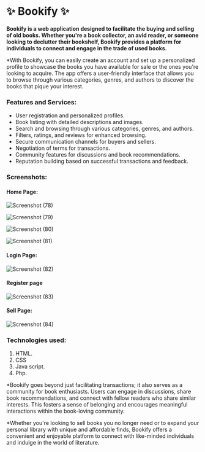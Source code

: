 # ✨ Bookify ✨
 **Bookify is a web application designed to facilitate the buying and selling of old books. Whether you're a book collector, an avid reader, or someone looking to declutter their bookshelf, Bookify provides a platform for individuals to connect and engage in the trade of used books.**

*With Bookify, you can easily create an account and set up a personalized profile to showcase the books you have available for sale or the ones you're looking to acquire. The app offers a user-friendly interface that allows you to browse through various categories, genres, and authors to discover the books that pique your interest.

### Features and Services:
* User registration and personalized profiles.                                                                                         
* Book listing with detailed descriptions and images.                                                      
* Search and browsing through various categories, genres, and authors.
* Filters, ratings, and reviews for enhanced browsing.
* Secure communication channels for buyers and sellers.
* Negotiation of terms for transactions.
* Community features for discussions and book recommendations.
* Reputation building based on successful transactions and feedback.

### Screenshots:
#### Home Page:
![Screenshot (78)](https://github.com/vyshnavidevi11/Bookify/assets/107797408/f270adf7-1354-49cf-ad53-e475df9a24e2)

![Screenshot (79)](https://github.com/vyshnavidevi11/Bookify/assets/107797408/e49385ae-d3c6-4de9-b74f-57535f960c37)

![Screenshot (80)](https://github.com/vyshnavidevi11/Bookify/assets/107797408/c928b92d-b86c-418e-9130-3f6f589e0dd5)

![Screenshot (81)](https://github.com/vyshnavidevi11/Bookify/assets/107797408/430ed179-e3db-41c1-9998-36917aabe8a7)
#### Login Page:
![Screenshot (82)](https://github.com/vyshnavidevi11/Bookify/assets/107797408/efd62065-db09-4327-8c04-b7c4ab5cbc5f)

#### Register page
![Screenshot (83)](https://github.com/vyshnavidevi11/Bookify/assets/107797408/cd4b6707-6ce1-47e0-a49a-5ddd57f4e865)

#### Sell Page:
![Screenshot (84)](https://github.com/vyshnavidevi11/Bookify/assets/107797408/0f331099-d649-48b3-92ca-8ba1a1c829af)

### Technologies used:
1. HTML.
2. CSS
3. Java script.
4. Php.

*Bookify goes beyond just facilitating transactions; it also serves as a community for book enthusiasts. Users can engage in discussions, share book recommendations, and connect with fellow readers who share similar interests. This fosters a sense of belonging and encourages meaningful interactions within the book-loving community.

*Whether you're looking to sell books you no longer need or to expand your personal library with unique and affordable finds, Bookify offers a convenient and enjoyable platform to connect with like-minded individuals and indulge in the world of literature.
